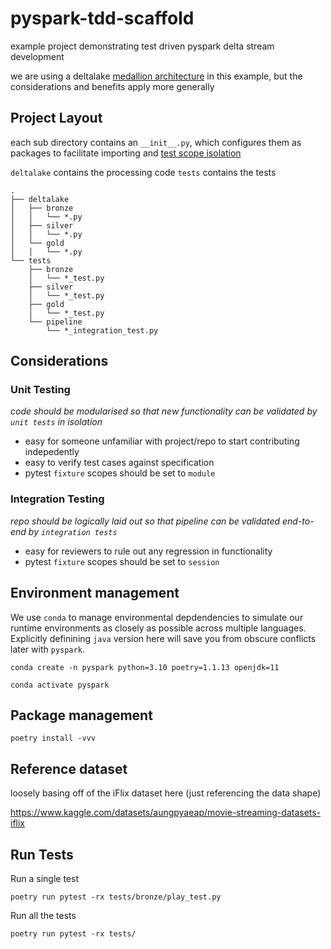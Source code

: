 # pyspark-tdd-scaffold
example project demonstrating test driven pyspark delta stream development

we are using a deltalake [medallion architecture](https://databricks.com/it/glossary/medallion-architecture) in this example, but the considerations and benefits apply more generally

## Project Layout

each sub directory contains an `__init__.py`, which configures them as packages to facilitate importing and [test scope isolation](https://docs.pytest.org/en/7.1.x/how-to/fixtures.html)

`deltalake` contains the processing code
`tests` contains the tests

```
.
├── deltalake
│   ├── bronze
│   │   └── *.py
│   ├── silver
│   │   └── *.py
│   └── gold
│   │   └── *.py
└── tests
    ├── bronze
    │   └── *_test.py    
    ├── silver 
    │   └── *_test.py
    ├── gold 
    │   └── *_test.py          
    └── pipeline
        └── *_integration_test.py    

```
## Considerations

### Unit Testing

*code should be modularised so that new functionality can be validated by `unit tests` in isolation*

- easy for someone unfamiliar with project/repo to start contributing indepedently
- easy to verify test cases against specification
- pytest `fixture` scopes should be set to `module`
  
### Integration Testing

*repo should be logically laid out so that pipeline can be validated end-to-end by `integration tests`*

- easy for reviewers to rule out any regression in functionality
- pytest `fixture` scopes should be set to `session`
  
## Environment management

We use `conda` to manage environmental depdendencies to simulate our runtime environments as closely as possible across multiple languages. Explicitly definining `java` version here will save you from obscure conflicts later with `pyspark`.

```
conda create -n pyspark python=3.10 poetry=1.1.13 openjdk=11

conda activate pyspark
```

## Package management



```
poetry install -vvv
```

## Reference dataset

loosely basing off of the iFlix dataset here (just referencing the data shape)

https://www.kaggle.com/datasets/aungpyaeap/movie-streaming-datasets-iflix


## Run Tests

Run a single test
```
poetry run pytest -rx tests/bronze/play_test.py
```

Run all the tests
```
poetry run pytest -rx tests/
```